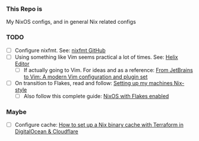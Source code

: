 ### This Repo is
My NixOS configs, and in general Nix related configs

### TODO
- [ ] Configure nixfmt. See: [nixfmt GitHub](https://github.com/NixOS/nixfmt)
- [ ] Using something like Vim seems practical a lot of times. See: [Helix Editor](https://helix-editor.com/)
    - [ ] If actually going to Vim. For ideas and as a reference: [From JetBrains to Vim: A modern Vim configuration and plugin set](https://medium.com/@devsjc/from-jetbrains-to-vim-a-modern-vim-configuration-and-plugin-set-d58472a7d53d)
- [ ] On transition to Flakes, read and follow: [Setting up my machines Nix-style](https://aldoborrero.com/posts/2023/01/15/setting-up-my-machines-nix-style/)
    - [ ] Also follow this complete guide: [NixOS with Flakes enabled](https://nixos-and-flakes.thiscute.world/nixos-with-flakes/nixos-with-flakes-enabled)
### Maybe
- [ ] Configure cache: [How to set up a Nix binary cache with Terraform in DigitalOcean & Cloudflare](https://aldoborrero.com/posts/2022/11/25/how-to-set-up-a-nix-binary-cache-with-terraform-in-digitalocean--cloudflare/)
